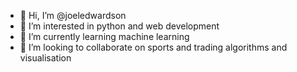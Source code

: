 - 👋 Hi, I’m @joeledwardson
- 👀 I’m interested in python and web development
- 🌱 I’m currently learning machine learning
- 💞️ I’m looking to collaborate on sports and trading algorithms and visualisation
